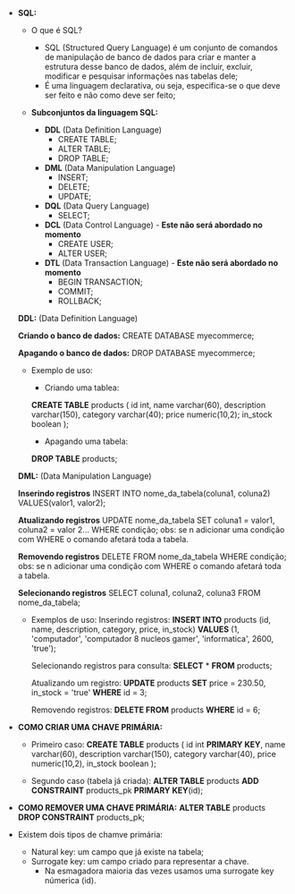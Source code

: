 - **SQL:**
    - O que é SQL?
        - SQL (Structured Query Language) é um conjunto de comandos de manipulação de banco de dados para criar e manter a estrutura desse banco de dados, além de incluir, excluir, modificar e pesquisar informações nas tabelas dele;
        - É uma linguagem declarativa, ou seja, especifica-se o que deve ser feito e não como deve ser feito;

    - **Subconjuntos da linguagem SQL:**
        - **DDL** (Data Definition Language)
            - CREATE TABLE;
            - ALTER TABLE;
            - DROP TABLE;
        - **DML** (Data Manipulation Language)
            - INSERT;
            - DELETE;
            - UPDATE;
        - **DQL** (Data Query Language)
            - SELECT;
        - **DCL** (Data Control Language) - **Este não será abordado no momento**
            - CREATE USER;
            - ALTER USER;
        - **DTL** (Data Transaction Language) - **Este não será abordado no momento**
            - BEGIN TRANSACTION;
            - COMMIT;
            - ROLLBACK;
    
    **DDL:** (Data Definition Language)

    **Criando o banco de dados:**
        CREATE DATABASE myecommerce;

    **Apagando o banco de dados:**
        DROP DATABASE myecommerce;

    - Exemplo de uso:
        - Criando uma tablea:

        **CREATE TABLE** products (
            id int,
            name varchar(60),
            description varchar(150),
            category varchar(40);
            price numeric(10,2);
            in_stock boolean
        );

        - Apagando uma tabela:

        **DROP TABLE** products;

    **DML:** (Data Manipulation Language)
        
    **Inserindo registros**
        INSERT INTO nome_da_tabela(coluna1, coluna2) VALUES(valor1, valor2);

    **Atualizando registros**
        UPDATE nome_da_tabela SET coluna1 = valor1, coluna2 = valor 2...
        WHERE condição;
            obs: se n adicionar uma condição com WHERE o comando afetará toda a tabela.

    **Removendo registros**
        DELETE FROM nome_da_tabela WHERE condição;
            obs: se n adicionar uma condição com WHERE o comando afetará toda a tabela.
    
    **Selecionando registros**
        SELECT coluna1, coluna2, coluna3 FROM nome_da_tabela;
    
    - Exemplos de uso:
        Inserindo registros:
            **INSERT INTO** products (id, name, description, category, price, in_stock)
            **VALUES** (1, 'computador', 'computador 8 nucleos gamer', 'informatica', 2600, 'true');

        Selecionando registros para consulta:
            **SELECT** *
            **FROM** products;

        Atualizando um registro:
            **UPDATE** products **SET** price = 230.50, in_stock = 'true'
            **WHERE** id = 3;

        Removendo registros:
            **DELETE FROM** products
            **WHERE** id = 6;

- **COMO CRIAR UMA CHAVE PRIMÁRIA:**
    - Primeiro caso:
        **CREATE TABLE** products (
            id int **PRIMARY KEY**,
            name varchar(60),
            description varchar(150),
            category varchar(40),
            price numeric(10,2),
            in_stock boolean
        );

    - Segundo caso (tabela já criada):
        **ALTER TABLE** products
        **ADD CONSTRAINT** products_pk **PRIMARY KEY**(id);

- **COMO REMOVER UMA CHAVE PRIMÁRIA:**
    **ALTER TABLE** products
    **DROP CONSTRAINT** products_pk;

- Existem dois tipos de chamve primária:
    - Natural key: um campo que já existe na tabela;
    - Surrogate key: um campo criado para representar a chave.
        - Na esmagadora maioria das vezes usamos uma surrogate key númerica (id).